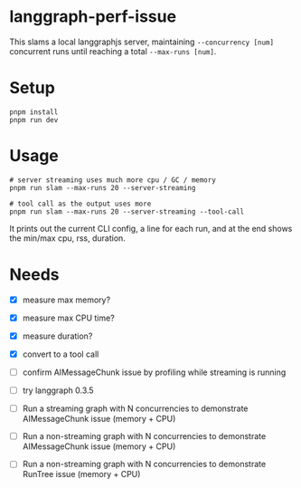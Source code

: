 # langgraph-perf-issue

This slams a local langgraphjs server, maintaining `--concurrency [num]` concurrent runs until reaching a total `--max-runs [num]`.

# Setup

```
pnpm install
pnpm run dev
```

# Usage

```
# server streaming uses much more cpu / GC / memory
pnpm run slam --max-runs 20 --server-streaming

# tool call as the output uses more
pnpm run slam --max-runs 20 --server-streaming --tool-call
```

It prints out the current CLI config, a line for each run, and at the end shows the min/max cpu, rss, duration.

# Needs

- [x] measure max memory?
- [x] measure max CPU time?
- [x] measure duration?

- [x] convert to a tool call
- [ ] confirm AIMessageChunk issue by profiling while streaming is running
- [ ] try langgraph 0.3.5

- [ ] Run a streaming graph with N concurrencies to demonstrate AIMessageChunk issue (memory + CPU)
- [ ] Run a non-streaming graph with N concurrencies to demonstrate AIMessageChunk issue (memory + CPU)
- [ ] Run a non-streaming graph with N concurrencies to demonstrate RunTree issue (memory + CPU)
